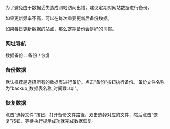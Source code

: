 为了避免由于数据丢失造成网站访问出错，建议定期对网站数据进行备份。

如果更新频率不高，可以在每次重要更新后备份数据。

如果每日更新数据的站点，那么定期备份会是好的习惯。

### 网址导航

数据备份 :: 备份 / 恢复

### 备份数据

默认推荐是选择所有的数据表进行备份。点击“备份”按钮执行备份。备份文件名称为”backup_数据表名称_时间戳.sql"。


### 恢复数据

点击“选择文件”按钮，打开备份文件路径，双击选择对应的文件，然后点击“恢复”按钮，等待执行提示成功就完成数据恢复。







